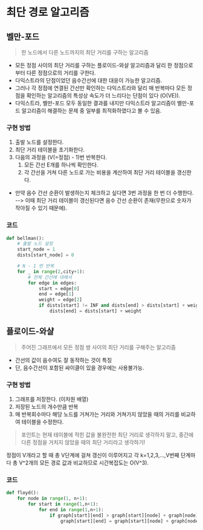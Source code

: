 # 최단 경로 알고리즘 

## 벨만-포드

> 한 노드에서 다른 노드까지의 최단 거리를 구하는 알고리즘

* 모든 정점 사이의 최단 거리를 구하는 플로이드-와샬 알고리즘과 달리 한 정점으로 부터 다른 정점으로의 거리를 구한다. 
* 다익스트라의 단점이었던 음수간선에 대한 대응이 가능한 알고리즘. 
* 그러나 각 정점에 연결된 간선만 확인하는 다익스트라와 달리 매 반복마다 모든 정점을 확인하는 알고리즘의 특성상 속도가 더 느리다는 단점이 있다 (O(VE)). 
* 다익스트라, 벨만-포드 모두 동일한 결과를 내지만 다익스트라 알고리즘이 벨만-포드 알고리즘이 해결하는 문제 중 일부를 최적화하였다고 볼 수 있음. 

### 구현 방법
1. 출발 노드를 설정한다.
2. 최단 거리 테이블을 초기화한다.
3. 다음의 과정을 (V(=정점) - 1)번 반복한다.
    1. 모든 간선 E개를 하나씩 확인한다.
    2. 각 간선을 거쳐 다른 노드로 가는 비용을 계산하여 최단 거리 테이블을 갱신한다.

* 만약 음수 간선 순환이 발생하는지 체크하고 싶다면 3번 과정을 한 번 더 수행한다. --> 이때 최단 거리 테이블이 갱신된다면 음수 간선 순환이 존재(무한으로 숫자가 작아질 수 있기 때문에).

### 코드
```py
def bellman(): 
    # 출발 노드 설정
    start_node = 1
    dists[start_node] = 0 

    # N - 1 번 반복
    for _ in range(2,city+1): 
        # 전체 간선에 대해서
        for edge in edges:
            start = edge[0]
            end = edge[1]
            weight = edge[2]
            if dists[start] != INF and dists[end] > dists[start] + weight:
                dists[end] = dists[start] + weight

```

## 플로이드-와샬
> 주어진 그래프에서 모든 정점 쌍 사이의 최단 거리를 구해주는 알고리즘

* 간선의 값이 음수여도 잘 동작하는 것이 특징
* 단, 음수간선이 포함된 싸이클이 있을 경우에는 사용불가능.

### 구현 방법 
1. 그래프를 저장한다. (이차원 배열)
2. 저장된 노드의 개수만큼 반복
3. 매 반복회수마다 해당 노드를 거쳐가는 거리와 거쳐가지 않았을 때의 거리를 비교하여 테이블을 수정한다.

> 포인트는 현재 테이블에 적힌 값을 불완전한 최단 거리로 생각하지 말고, 중간에 다른 정점을 거치지 않았을 때의 최단 거리라고 생각하기!

정점이 V개라고 할 때 총 V단계에 걸쳐 갱신이 이루어지고 각 k=1,2,3,…,V번째 단계마다 총 V^2개의 모든 경로 값과 비교하므로 시간복잡도는 O(V^3).

### 코드
```py
def floyd(): 
    for node in range(1, n+1): 
        for start in range(1,n+1): 
            for end in range(1,n+1): 
                if graph[start][end] > graph[start][node] + graph[node][end]:
                    graph[start][end] = graph[start][node] + graph[node][end]

```